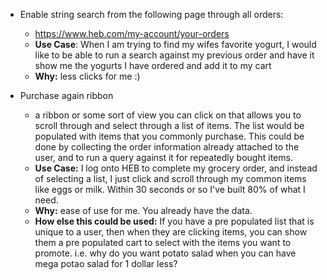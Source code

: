 + Enable string search from the following page through all orders: 
  - https://www.heb.com/my-account/your-orders 
  - **Use Case**: When I am trying to find my wifes favorite yogurt, I would like to be able to run a search against my previous order and have it show me the yogurts I have ordered and add it to my cart 
  - **Why:** less clicks for me :) 

+ Purchase again ribbon
  - a ribbon or some sort of view you can click on that allows you to scroll through and select through a list of items.  The list would be populated with items that you commonly purchase. This could be done by collecting the order information already attached to the user, and to run a query against it for repeatedly bought items.  
  - **Use Case:** I log onto HEB to complete my grocery order, and instead of selecting a list, I just click and scroll through my common items like eggs or milk. Within 30 seconds or so I've built 80% of what I need. 
  - **Why:** ease of use for me. You already have the data. 
  - **How else this could be used:** If you have a pre populated list that is unique to a user, then when they are clicking items, you can show them a pre populated cart to select with the items you want to promote. i.e. why do you want potato salad when you can have mega potao salad for 1 dollar less?
  
